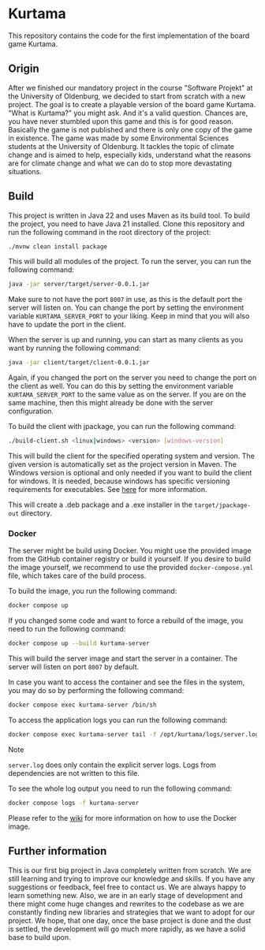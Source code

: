 # Kurtama

This repository contains the code for the first implementation of the board game Kurtama.

## Origin

After we finished our mandatory project in the course "Software Projekt" at the University of Oldenburg, we decided to
start from scratch with a new project. The goal is to create a playable version of the board game Kurtama. "What is
Kurtama?" you might ask. And it's a valid question. Chances are, you have never stumbled upon this game and this is for
good reason. Basically the game is not published and there is only one copy of the game in existence. The game was made
by some Environmental Sciences students at the University of Oldenburg. It tackles the topic of climate change and is
aimed to help, especially kids, understand what the reasons are for climate change and what we can do to stop more
devastating situations.

## Build

This project is written in Java 22 and uses Maven as its build tool. To build the project, you need to have
Java 21 installed. Clone this repository and run the following command in the root directory of the project:

```bash
./mvnw clean install package
```

This will build all modules of the project. To run the server, you can run the following command:

```bash
java -jar server/target/server-0.0.1.jar
```

Make sure to not have the port `8007` in use, as this is the default port the server will listen on. You can change the
port by setting the environment variable `KURTAMA_SERVER_PORT` to your liking. Keep in mind that you will also have to
update the port in the client.

When the server is up and running, you can start as many clients as you want by running the following command:

```bash
java -jar client/target/client-0.0.1.jar
```

Again, if you changed the port on the server you need to change the port on the client as well. You can do this by
setting
the environment variable `KURTAMA_SERVER_PORT` to the same value as on the server. If you are on the same machine, then
this might already be done with the server configuration.

To build the client with jpackage, you can run the following command:

```bash
./build-client.sh <linux|windows> <version> [windows-version]
```

This will build the client for the specified operating system and version. The given version is automatically set as
the project version in Maven. The Windows version is optional and only needed if you want to build the client for
windows. It is needed, because windows has specific versioning requirements for executables.
See [here](https://learn.microsoft.com/en-gb/windows/win32/msi/productversion) for more information.

This will create a .deb package and a .exe installer in the `target/jpackage-out` directory.

### Docker

The server might be build using Docker. You might use the provided image from the GitHub container registry or build it
yourself. If you desire to build the image yourself, we recommend to use the provided `docker-compose.yml` file, which
takes care of the build process.

To build the image, you run the following command:

```bash
docker compose up
```

If you changed some code and want to force a rebuild of the image, you need to run the following command:

```bash
docker compose up --build kurtama-server
```

This will build the server image and start the server in a container. The server will listen on port `8007` by default.

In case you want to access the container and see the files in the system, you may do so by performing the following
command:

```bash
docker compose exec kurtama-server /bin/sh
```

To access the application logs you can run the following command:

```bash
docker compose exec kurtama-server tail -f /opt/kurtama/logs/server.log
```

> [!Note]
> `server.log` does only contain the explicit server logs. Logs from dependencies are not written to this file.

To see the whole log output you need to run the following command:

```bash
docker compose logs -f kurtama-server
```

Please refer to the [wiki](https://github.com/schlunzis/Kurtama/wiki/Docker) for more information on how to use the
Docker image.

## Further information

This is our first big project in Java completely written from scratch. We are still learning and trying to improve our
knowledge and skills. If you have any suggestions or feedback, feel free to contact us. We are always happy to learn
something new.
Also, we are in an early stage of development and there might come huge changes and rewrites to the codebase as we are
constantly finding new libraries and strategies that we want to adopt for our project. We hope, that one day, once the
base project is done and the dust is settled, the development will go much more rapidly, as we have a solid base to
build upon.